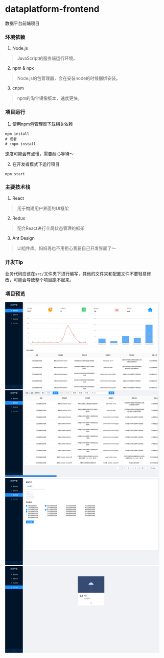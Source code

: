 dataplatform-frontend
=====
数据平台前端项目

### 环境依赖

1. Node.js 
> JavaScript的服务端运行环境。

2. npm & npx
> Node.js的包管理器，会在安装node的时候捆绑安装。

3. cnpm
> npm的淘宝镜像版本，速度更快。

### 项目运行

1. 使用npm包管理器下载相关依赖
```
npm install
# 或者
# cnpm install
```
速度可能会有点慢，需要耐心等待～

2. 在开发者模式下运行项目
```
npm start
```

### 主要技术栈

1. React
> 用于构建用户界面的UI框架

2. Redux
> 配合React进行全局状态管理的框架

3. Ant Design
> UI组件库。妈妈再也不用担心我要自己开发界面了～


### 开发Tip

业务代码应该在`src/`文件夹下进行编写，其他的文件夹和配置文件不要轻易修改，可能会导致整个项目跑不起来。

### 项目预览

![1.png](./images/preview-1.png)
![2.png](./images/preview-2.png)
![3.png](./images/preview-3.png)
![4.png](./images/preview-4.png)

